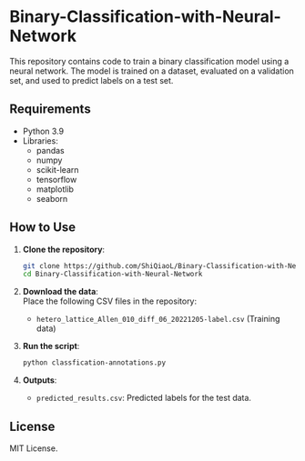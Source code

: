 # Binary-Classification-with-Neural-Network
This repository contains code to train a binary classification model using a neural network. The model is trained on a dataset, evaluated on a validation set, and used to predict labels on a test set. 

## Requirements

- Python 3.9
- Libraries:
  - pandas
  - numpy
  - scikit-learn
  - tensorflow
  - matplotlib
  - seaborn

## How to Use

1. **Clone the repository**:

   ```bash
   git clone https://github.com/ShiQiaoL/Binary-Classification-with-Neural-Network.git
   cd Binary-Classification-with-Neural-Network
   ```

2. **Download the data**:  
   Place the following CSV files in the repository:
   - `hetero_lattice_Allen_010_diff_06_20221205-label.csv` (Training data)

3. **Run the script**:

   ```bash
   python classfication-annotations.py
   ```

4. **Outputs**:
   - `predicted_results.csv`: Predicted labels for the test data.
## License

MIT License.

